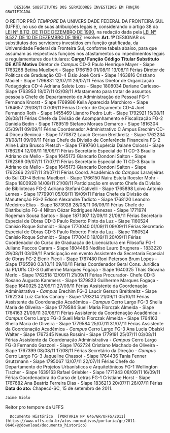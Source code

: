         DESIGNA SUBSTITUTOS DOS SERVIDORES INVESTIDOS EM FUNÇÃO GRATIFICADA  

 O REITOR PRÓ *TEMPORE*  DA UNIVERSIDADE FEDERAL DA FRONTEIRA SUL (UFFS), no uso de suas atribuições legais e, considerando o artigo 38 da [LEI Nº 8.112, DE 11 DE DEZEMBRO DE 1990](http://www.planalto.gov.br/ccivil_03/leis/l8112cons.htm), na redação dada pela [LEI Nº 9.527, DE 10 DE DEZEMBRO DE 1997](http://www.planalto.gov.br/ccivil_03/Leis/L9527.htm), resolve:   **Art. 1º**  DESIGNAR os substitutos dos servidores investidos em função gratificada, da Universidade Federal da Fronteira Sul, conforme tabela abaixo, para que assumam as respectivas funções nos afastamentos ou impedimentos legais e regulamentares dos titulares:     **Cargo/ Função**    **Código**    **Titular**    **Substituto**    **DE**    **ATÉ**    **Motivo**      Diretor de *Campus*   CD-3   Paulo Henrique Mayer - Siape 1763268   Betina Muelbert - Siape 1766150   01/08/11   13/08/11   Férias     Diretor de Políticas de Graduação   CD-4   Élsio José Corá - Siape 1463816   Cristiano Maciel - Siape 1796831   12/07/11   26/07/11   Férias     Diretor de Organização Pedagógica   CD-4   Adriana Salete Loss - Siape 1808034   Dariane Carlesso- Siape 1763953   18/07/11   02/08/11   Afastamento para tratar de assuntos pessoais     Chefe do Departamento de Administração de Pessoal   FG-1   Fernanda Knorst - Siape 1769986   Keila Aparecida Marchioro - Siape 1764657   29/08/11   07/09/11   Férias     Diretor de Orçamento   CD-4   Joel Fernando Roth - Siape 1455469   Liandro Pedro Luft - Siape 1792921   15/08/11   26/08/11   Férias     Chefe da Divisão de Acompanhamento e Fiscalização   FG-2   Daniela Bedin - Siape 1789519   Stefano Moraes Demarco - Siape 1816304   05/09/11   09/09/11   Férias     Coordenador Administrativo C Ampus Erechim   CD-4   Dirceu Benincá - Siape 1770872   Laucir Gerson Breitkreitz - Siape 1762234   31/08/11   09/09/11   Férias     Chefe da Divisão de Conferência Financeira   FG-2   Aline Luiza Brusco Pletsch - Siape 1789760   Lupércia Daiane Colossi - Siape 1786294   12/09/11   16/09/11   Férias     Secretário Especial de TI   CD-3   Braulio Adriano de Mello - Siape 1645173   Giancarlo Dondoni Salton - Siape 1762366   09/07/11   17/07/11   Férias     Secretário Especial de TI   CD-3   Braulio Adriano de Mello - Siape 1645173   Giancarlo Dondoni Salton - Siape 1762366   22/07/11   31/07/11   Férias     Coord. Acadêmica do *Campus*  Laranjeiras do Sul   CD-4   Betina Muelbert - Siape 1766150   Naira Estela Roesler Mohr - Siape 1800928   14/08/11   21/08/11   Participação em evento     Chefe da Divisão de Bibliotecas   FG-2   Adriana Stefani Cativelli - Siape 1765898   Loivo Antonio Lemes - Siape 1779901   05/09/11   19/09/11   Férias     Chefe da Divisão de Manutenção   FG-2   Edson Alexandre Tadioto - Siape 1768120   Leandro Medeiros Elias - Siape 1873928   28/08/11   06/09/11   Férias     Chefe de Distribuição   FG-4   Nilton Cézar Rodrigues Menezes - Siape 1771974   Rogeman Sousa Santos - Siape 1871307   12/09/11   21/09/11   Férias     Secretario Especial de Obras   CD-3   Paulo Roberto Pinto da Luz - Siape 1160524   Canisio Roque Schmidt - Siape 1770040   01/09/11   09/09/11   Férias     Secretario Especial de Obras   CD-3   Paulo Roberto Pinto da Luz - Siape 1160524   Canisio Roque Schmidt - Siape 1770040   19/09/11   20/09/11   Férias     Coordenador do Curso de Graduação de Licenciatura em Filosofia   FG-1   Juliano Paccos Caram - Siape 1804486   Nedilso Lauro Brugnera - 1833220   29/08/11   03/09/11   Participação em evento     Assistente da Secretaria Especial de Obras   FG-2   Elenir Picoli - Siape 1767480   Roni Peterson Brum Lopes - Siape 1765590   03/10/11   09/10/11   Férias     Coordenador Geral Cons. Jurídica da Pf/Uffs   CD-3   Guilherme Marques Fogaça - Siape 1640325   Thaís Giovana Merlo - Siape 1762518   12/09/11   21/09/11   Férias     Procurador- Chefe   CD-3   Rosano Augusto Kammers - Siape 1379823   Guilherme Marques Fogaça - Siape 1640325   22/09/11   27/09/11   Férias     Assistente da Coordenação Administrativa - *Campus*  Erechim   FG-3   Laucir Gerson Breitkreitz - Siape 1762234   Luiz Carlos Canary - Siape 1793214   21/09/11   05/10/11   Férias     Assistente da Coordenação Acadêmica - *Campus*  Cerro Largo   FG-3   Sheila Maria de Oliveira - Siape 1779584   Sueli Maria Florczak Almeida - Siape 1764163   21/09/11   30/09/11   Férias     Assistente da Coordenação Acadêmica - *Campus*  Cerro Largo   FG-3   Sueli Maria Florczak Almeida - Siape 1764163   Sheila Maria de Oliveira - Siape 1779584   25/07/11   31/07/11   Férias     Assistente da Coordenação Acadêmica - *Campus*  Cerro Largo   FG-3   Ana Lucia Obalski Walter - Siape 1767345   Neusa Rossini - Siape 1779191   25/07/11   03/08/11   Férias     Assistente da Coordenação Administrativa - *Campus*  Cerro Largo   FG-3   Fernando Gazzoni - Siape 1762724   Cristiano Machado de Oliveira - Siape 1767399   08/08/11   17/08/11   Férias     Secretário da Direção - *Campus*  Cerro Largo   FG-3   Jaqueline Chassot - Siape 1764436   Tania Fenner Grutzmann - Siape 1795067   13/07/11   22/07/11   Férias     Chefe do Departamento de Projetos Urbanísticos e Arquitetônicos   FG-1   Wellington Tischer - Siape 1639163   Rafael Griebler - Siape 1771943   08/09/11   16/09/11   Férias     Coordenadora do Curso de Letras   FG-1   Cristiane Horst - Siape 1767682   Ana Beatriz Ferreira Dias - Siape 1836213   20/07/11   26/07/11   Férias            **Data do ato:** Chapecó-SC, 15 de setembro de 2011.   
 

    Jaime Giolo   
 Reitor pro tempore da UFFS 

      Documento Histórico  [PORTARIA Nº 646/GR/UFFS/2011](https://www.uffs.edu.br/atos-normativos/portaria/gr/2011-0646/@@download/documento_historico)     
      